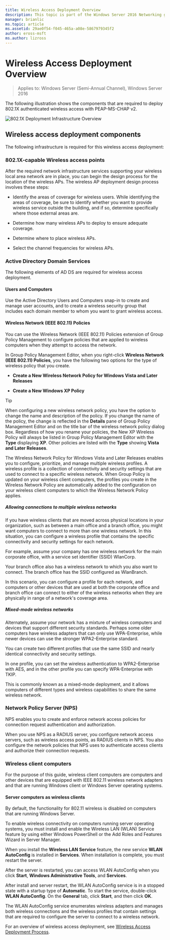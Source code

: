 ```yaml
---
title: Wireless Access Deployment Overview
description: This topic is part of the Windows Server 2016 Networking guide "Deploy Password-Based 802.1X Authenticated Wireless Access"
manager: brianlic
ms.topic: article
ms.assetid: 29ae0f54-f045-465a-a08e-5867979345f2
author: eross-msft
ms.author: lizross
---
```

# Wireless Access Deployment Overview

>Applies to: Windows Server (Semi-Annual Channel), Windows Server 2016

The following illustration shows the components that are required to deploy 802.1X authenticated wireless access with PEAP\-MS\-CHAP v2.

![802.1X Deployment Infrastructure Overview](../../../media/8021X-Deploy-Overview/8021X-Deploy-Overview.jpg)

## Wireless access deployment components
The following infrastructure is required for this wireless access deployment:

### 802.1X\-capable Wireless access points
After the required network infrastructure services supporting your wireless local area network are in place, you can begin the design process for the location of the wireless APs. The wireless AP deployment design process involves these steps:

- Identify the areas of coverage for wireless users. While identifying the areas of coverage, be sure to identify whether you want to provide wireless service outside the building, and if so, determine specifically where those external areas are.

- Determine how many wireless APs to deploy to ensure adequate coverage.

- Determine where to place wireless APs.

- Select the channel frequencies for wireless APs.

### Active Directory Domain Services
The following elements of AD DS are required for wireless access deployment.

#### Users and Computers

Use the Active Directory Users and Computers snap\-in to create and manage user accounts, and to create a wireless security group that includes each domain member to whom you want to grant wireless access.

#### Wireless Network \(IEEE 802.11\) Policies

You can use the Wireless Network \(IEEE 802.11\) Policies extension of Group Policy Management to configure policies that are applied to wireless computers when they attempt to access the network.

In Group Policy Management Editor, when you right\-click **Wireless Network \(IEEE 802.11\) Policies**, you have the following two options for the type of wireless policy that you create.

- **Create a New Wireless Network Policy for Windows Vista and Later Releases**

- **Create a New Windows XP Policy**

>[!TIP]
>When configuring a new wireless network policy, you have the option to change the name and description of the policy. If you change the name of the policy, the change is reflected in the **Details** pane of Group Policy Management Editor and on the title bar of the wireless network policy dialog box. Regardless of how you rename your policies, the New XP Wireless Policy will always be listed in Group Policy Management Editor with the **Type** displaying **XP**. Other policies are listed with the **Type** showing **Vista and Later Releases**.

The Wireless Network Policy for Windows Vista and Later Releases enables you to configure, prioritize, and manage multiple wireless profiles. A wireless profile is a collection of connectivity and security settings that are used to connect to a specific wireless network. When Group Policy is updated on your wireless client computers, the profiles you create in the  Wireless Network Policy are automatically added to the configuration on your wireless client computers to which the Wireless Network Policy applies.

##### Allowing connections to multiple wireless networks

If you have wireless clients that are moved across physical locations in your organization, such as between a main office and a branch office, you might want computers to connect to more than one wireless network. In this situation, you can configure a wireless profile that contains the specific connectivity and security settings for each network.

For example, assume your company has one wireless network for the main corporate office, with a service set identifier \(SSID\) WlanCorp.

Your branch office also has a wireless network to which you also want to connect. The branch office has the SSID configured as WlanBranch.

In this scenario, you can configure a profile for each network, and computers or other devices that are used at both the corporate office and branch office can connect to either of the wireless networks when they are physically in range of a network's coverage area.

##### Mixed\-mode wireless networks

Alternately, assume your network has a mixture of wireless computers and devices that support different security standards. Perhaps some older computers have wireless adapters that can only use WPA\-Enterprise, while newer devices can use the stronger WPA2\-Enterprise standard.

You can create two different profiles that use the same SSID and nearly identical connectivity and security settings.

In one profile, you can set the wireless authentication to WPA2\-Enterprise with AES, and in the other profile you can specify WPA\-Enterprise with TKIP.

This is commonly known as a mixed\-mode deployment, and it allows computers of different types and wireless capabilities to share the same wireless network.

### Network Policy Server \(NPS\)
NPS enables you to create and enforce network access policies for connection request authentication and authorization.

When you use NPS as a RADIUS server, you configure network access servers, such as wireless access points, as RADIUS clients in NPS. You also configure the network policies that NPS uses to authenticate access clients and authorize their connection requests.

### Wireless client computers
For the purpose of this guide, wireless client computers are computers and other devices that are equipped with IEEE 802.11 wireless network adapters and that are running Windows client or Windows Server operating systems.

#### Server computers as wireless clients

By default, the functionality for 802.11 wireless is disabled on computers that are running Windows Server.

To enable wireless connectivity on computers running server operating systems, you must install and enable the Wireless LAN \(WLAN\) Service feature by using either Windows PowerShell or the Add Roles and Features Wizard in Server Manager.

When you install the **Wireless LAN Service** feature, the new service **WLAN AutoConfig** is installed in **Services**. When installation is complete, you must restart the server.

After the server is restarted, you can access WLAN AutoConfig when you click **Start**, **Windows Administrative Tools**, and **Services**.

After install and server restart, the WLAN AutoConfig service is in a stopped state with a startup type of **Automatic**. To start the service, double-click **WLAN AutoConfig**. On the **General** tab, click **Start**, and then click **OK**.

The WLAN AutoConfig service enumerates wireless adapters and manages both wireless connections and the wireless profiles that contain settings that are required to configure the server to connect to a wireless network.

For an overview of wireless access deployment, see [Wireless Access Deployment Process](c-wireless-access-deploy-process.md).
